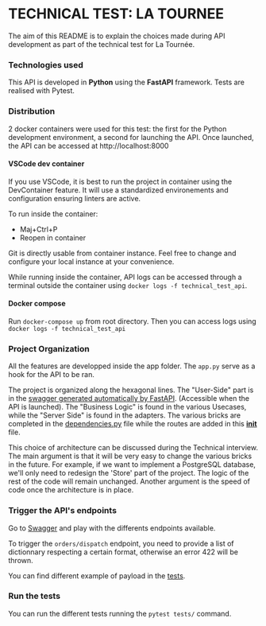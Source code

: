 # TECHNICAL TEST: LA TOURNEE

The aim of this README is to explain the choices made during API development as part of the technical test for La Tournée.

### Technologies used

This API is developed in **Python** using the **FastAPI** framework. Tests are realised with Pytest.

### Distribution

2 docker containers were used for this test: the first for the Python development environment, a second for launching the API. Once launched, the API can be accessed at http://localhost:8000

#### VSCode dev container

If you use VSCode, it is best to run the project in container using the DevContainer feature. It will use a standardized environements and configuration ensuring linters are active.

To run inside the container:

- Maj+Ctrl+P
- Reopen in container

Git is directly usable from container instance. Feel free to change and configure your local instance at your convenience.

While running inside the container, API logs can be accessed through a terminal outside the container using `docker logs -f technical_test_api`.

#### Docker compose

Run `docker-compose up` from root directory. Then you can access logs using `docker logs -f technical_test_api`

### Project Organization

All the features are developped inside the app folder. The `app.py` serve as a hook for the API to be ran.

The project is organized along the hexagonal lines. The "User-Side" part is in the [swagger generated automatically by FastAPI](http://localhost:8000/docs). (Accessible when the API is launched).
The "Business Logic" is found in the various Usecases, while the "Server Side" is found in the adapters.
The various bricks are completed in the [dependencies.py](app/dependencies.py) file while the routes are added in this [**init**](app/__init__.py) file.

This choice of architecture can be discussed during the Technical interview. The main argument is that it will be very easy to change the various bricks in the future. For example, if we want to implement a PostgreSQL database, we'll only need to redesign the 'Store' part of the project. The logic of the rest of the code will remain unchanged. Another argument is the speed of code once the architecture is in place.

### Trigger the API's endpoints

Go to [Swagger](http://localhost:8000/docs) and play with the differents endpoints available.

To trigger the `orders/dispatch` endpoint, you need to provide a list of dictionnary respecting a certain format, otherwise an error 422 will be thrown.

You can find different example of payload in the [tests](tests/test_api.py).

### Run the tests

You can run the different tests running the `pytest tests/` command.
